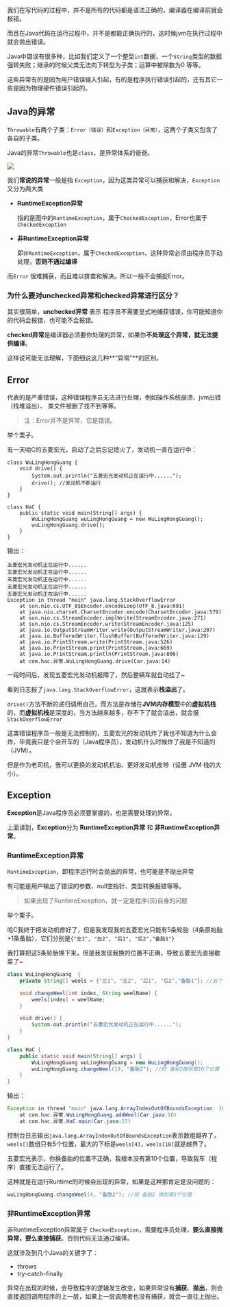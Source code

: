 我们在写代码的过程中，并不是所有的代码都是语法正确的，编译器在编译前就会报错。

而且在Java代码在运行过程中，并不是都能正确执行的，这时候jvm在执行过程中就会抛出错误。



Java中错误有很多种，比如我们定义了一个整型`int`数据，一个`String`类型的数据强转失败；继承的时候父类无法向下转型为子类；运算中被除数为0 等等。

这些异常有的是因为用户错误输入引起，有的是程序执行错误引起的，还有其它一些是因为物理硬件错误引起的。



## Java的异常

`Throwable`有两个子类：`Error（错误）`和`Exception（异常）`，这两个子类又包含了各自的子类。

Java的异常`Throwable`也是`class`，是异常体系的爸爸。

 ![](https://blog-1253198264.cos.ap-guangzhou.myqcloud.com/image-20210115172917862.png)



我们**常说的异常**一般是指 `Exception`，因为这类异常可以捕获和解决，`Exception`又分为两大类

- **RuntimeException异常**

  指的是图中的`RuntimeException`，属于`CheckedException`，Error也属于`CheckedException`

- **非RuntimeException异常**

  即`非RuntimeException`，属于`CheckedException`，这种异常必须由程序员手动处理，**否则不通过编译**

而`Error` 很难捕获，而且难以排查和解决。所以一般不会捕捉Error。



### 为什么要对unchecked异常和checked异常进行区分？

其实很简单，**unchecked异常** 表示 程序员不需要显式地捕获错误，你可能知道你的代码会报错，也可能不会报错。

**checked异常**是编译器必须要你处理的异常，如果你**不处理这个异常，就无法提供编译**。



这样说可能无法理解，下面细说这几种**“异常”**的区别。



## Error

代表的是严重错误，这种错误程序员无法进行处理，例如操作系统崩溃、jvm出错（栈堆溢出）、 类文件被删了找不到等等。

> 注：Error并不是异常，它是错误。



举个栗子。

有一天哈C的五菱宏光，启动了之后忘记熄火了，发动机一直在运行中：

```
class WuLingHongGuang {
    void drive() {
        System.out.println("五菱宏光发动机正在运行中......");
        drive(); //发动机不断运行
    }
}

class HaC {
    public static void main(String[] args) {
        WuLingHongGuang wuLingHongGuang = new WuLingHongGuang();
        wuLingHongGuang.drive();
    }
}
```

输出：

```
五菱宏光发动机正在运行中......
五菱宏光发动机正在运行中......
五菱宏光发动机正在运行中......
五菱宏光发动机正在运行中......
五菱宏光发动机正在运行中......
Exception in thread "main" java.lang.StackOverflowError
	at sun.nio.cs.UTF_8$Encoder.encodeLoop(UTF_8.java:691)
	at java.nio.charset.CharsetEncoder.encode(CharsetEncoder.java:579)
	at sun.nio.cs.StreamEncoder.implWrite(StreamEncoder.java:271)
	at sun.nio.cs.StreamEncoder.write(StreamEncoder.java:125)
	at java.io.OutputStreamWriter.write(OutputStreamWriter.java:207)
	at java.io.BufferedWriter.flushBuffer(BufferedWriter.java:129)
	at java.io.PrintStream.write(PrintStream.java:526)
	at java.io.PrintStream.print(PrintStream.java:669)
	at java.io.PrintStream.println(PrintStream.java:806)
	at com.hac.异常.WuLingHongGuang.drive(Car.java:14)
```

一段时间后，发现五菱宏光发动机报障了，然后整辆车就自动挂了~

看到日志报了`java.lang.StackOverflowError`，这就表示**栈溢出**了。

`drive()`方法不断的递归调用自己，而方法是存储在**JVM内存模型**中的**虚拟机栈**的，而**虚拟机栈**是深度的，当方法越来越多，存不下了就会溢出，就会报`StackOverflowError`



这类错误程序员一般是无法控制的，五菱宏光的发动机炸了我也不知道为什么会炸，毕竟我只是个会开车的（Java程序员），发动机什么时候炸了我是不知道的（JVM）。

但是作为老司机，我可以更换的发动机机油、更好发动机皮带（设置 JVM 栈的大小）。



## Exception

**Exception**是Java程序员必须要掌握的，也是需要处理的异常。

上面讲到，**Exception**分为 **RuntimeException异常** 和 **非RuntimeException异常**。



### RuntimeException异常

`RuntimeException`，即程序运行时会抛出的异常，也可能是不抛出异常

有可能是用户输出了错误的参数、null空指针、类型转换报错等等。

>  如果出现了RuntimeException，就一定是程序(员)自身的问题

举个栗子。

哈C我终于把发动机修好了，但是我发现我的五菱宏光只能有5条轮胎（4条原始胎+1条备胎），它们分别是`{"左1", "左2", "后1", "后2","备胎1"}`

我打算把这5条轮胎换下来，但是我发现我换的位置不正确，导致五菱宏光直接歇菜了~

```java
class WuLingHongGuang  {
    private String[] weels = {"左1", "左2", "后1", "后2","备胎1"}; //五个位置

    void changeWeel(int index, String weelName) {
        weels[index] = weelName;
    }

    void drive() {
        System.out.println("五菱宏光发动机正在运行中......");
    }
}

class HaC {
    public static void main(String[] args) {
        WuLingHongGuang wuLingHongGuang = new WuLingHongGuang();
        wuLingHongGuang.changeWeel(10, "备胎2"); //把 备胎2换到第10个位置
    }
}
```

输出：

```java
Exception in thread "main" java.lang.ArrayIndexOutOfBoundsException: 10
	at com.hac.异常.WuLingHongGuang.addWeel(Car.java:16)
	at com.hac.异常.HaC.main(Car.java:27)
```

控制台日志输出`java.lang.ArrayIndexOutOfBoundsException`表示数组越界了，`weels[]`数组只有5个位置，最大的下标是`weels[4]`，`weels[10]`就是越界了。

五菱宏光表示，你换备胎的位置不正确，我根本没有第10个位置，导致我车（程序）直接无法运行了。



这种就是在运行Runtime的时候会出现的异常，如果是这种那肯定是没问题的：

```java
wuLingHongGuang.changeWeel(4, "备胎2"); //把 备胎2 换到第5个位置
```



### 非RuntimeException异常

非RuntimeException异常属于 `CheckedException`，需要程序员处理，**要么直接抛异常，要么直接捕获**。否则代码无法通过编译。

这就涉及到几个Java的关键字了：

- throws
- try-catch-finally

异常在出现的时候，会导致程序的逻辑发生改变，如果异常没有**捕获**、**抛出**，则会直接返回调用程序的上一层，如果上一层调用者也没有捕获，就会一直往上抛出。

